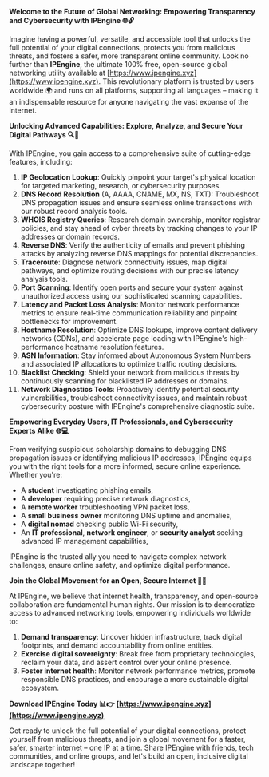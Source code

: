 **Welcome to the Future of Global Networking: Empowering Transparency and Cybersecurity with IPEngine 🌐🔓**

Imagine having a powerful, versatile, and accessible tool that unlocks the full potential of your digital connections, protects you from malicious threats, and fosters a safer, more transparent online community. Look no further than **IPEngine**, the ultimate 100% free, open-source global networking utility available at [https://www.ipengine.xyz](https://www.ipengine.xyz). This revolutionary platform is trusted by users worldwide 🌍 and runs on all platforms, supporting all languages – making it an indispensable resource for anyone navigating the vast expanse of the internet.

**Unlocking Advanced Capabilities: Explore, Analyze, and Secure Your Digital Pathways 🔍📡**

With IPEngine, you gain access to a comprehensive suite of cutting-edge features, including:

1.  **IP Geolocation Lookup**: Quickly pinpoint your target's physical location for targeted marketing, research, or cybersecurity purposes.
2.  **DNS Record Resolution** (A, AAAA, CNAME, MX, NS, TXT): Troubleshoot DNS propagation issues and ensure seamless online transactions with our robust record analysis tools.
3.  **WHOIS Registry Queries**: Research domain ownership, monitor registrar policies, and stay ahead of cyber threats by tracking changes to your IP addresses or domain records.
4.  **Reverse DNS**: Verify the authenticity of emails and prevent phishing attacks by analyzing reverse DNS mappings for potential discrepancies.
5.  **Traceroute**: Diagnose network connectivity issues, map digital pathways, and optimize routing decisions with our precise latency analysis tools.
6.  **Port Scanning**: Identify open ports and secure your system against unauthorized access using our sophisticated scanning capabilities.
7.  **Latency and Packet Loss Analysis**: Monitor network performance metrics to ensure real-time communication reliability and pinpoint bottlenecks for improvement.
8.  **Hostname Resolution**: Optimize DNS lookups, improve content delivery networks (CDNs), and accelerate page loading with IPEngine's high-performance hostname resolution features.
9.  **ASN Information**: Stay informed about Autonomous System Numbers and associated IP allocations to optimize traffic routing decisions.
10. **Blacklist Checking**: Shield your network from malicious threats by continuously scanning for blacklisted IP addresses or domains.
11. **Network Diagnostics Tools**: Proactively identify potential security vulnerabilities, troubleshoot connectivity issues, and maintain robust cybersecurity posture with IPEngine's comprehensive diagnostic suite.

**Empowering Everyday Users, IT Professionals, and Cybersecurity Experts Alike 🌐💻**

From verifying suspicious scholarship domains to debugging DNS propagation issues or identifying malicious IP addresses, IPEngine equips you with the right tools for a more informed, secure online experience. Whether you're:

*   A **student** investigating phishing emails,
*   A **developer** requiring precise network diagnostics,
*   A **remote worker** troubleshooting VPN packet loss,
*   A **small business owner** monitoring DNS uptime and anomalies,
*   A **digital nomad** checking public Wi-Fi security,
*   An **IT professional**, **network engineer**, or **security analyst** seeking advanced IP management capabilities,

IPEngine is the trusted ally you need to navigate complex network challenges, ensure online safety, and optimize digital performance.

**Join the Global Movement for an Open, Secure Internet 🌟📡**

At IPEngine, we believe that internet health, transparency, and open-source collaboration are fundamental human rights. Our mission is to democratize access to advanced networking tools, empowering individuals worldwide to:

1.  **Demand transparency**: Uncover hidden infrastructure, track digital footprints, and demand accountability from online entities.
2.  **Exercise digital sovereignty**: Break free from proprietary technologies, reclaim your data, and assert control over your online presence.
3.  **Foster internet health**: Monitor network performance metrics, promote responsible DNS practices, and encourage a more sustainable digital ecosystem.

**Download IPEngine Today 📊👉 [https://www.ipengine.xyz](https://www.ipengine.xyz)**

Get ready to unlock the full potential of your digital connections, protect yourself from malicious threats, and join a global movement for a faster, safer, smarter internet – one IP at a time. Share IPEngine with friends, tech communities, and online groups, and let's build an open, inclusive digital landscape together!